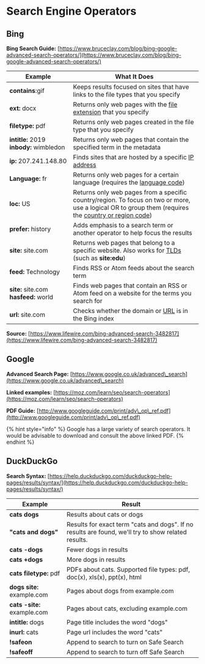 # Search Engine Operators

## Bing

**Bing Search Guide:** [https://www.bruceclay.com/blog/bing-google-advanced-search-operators/](https://www.bruceclay.com/blog/bing-google-advanced-search-operators/)

| **Example**                             | **What It Does**                                                                                                                                                                                               |
| --------------------------------------- | -------------------------------------------------------------------------------------------------------------------------------------------------------------------------------------------------------------- |
| **contains**:gif                        | Keeps results focused on sites that have links to the file types that you specify                                                                                                                              |
| **ext:** docx                           | Returns only web pages with the [file extension](https://www.lifewire.com/what-is-a-file-extension-2625879) that you specify                                                                                   |
| **filetype:** pdf                       | Returns only web pages created in the file type that you specify                                                                                                                                               |
| **intitle:** 2019 **inbody:** wimbledon | Returns only web pages that contain the specified term in the metadata                                                                                                                                         |
| **ip:** 207.241.148.80                  | Finds sites that are hosted by a specific [IP address](https://www.lifewire.com/what-is-an-ip-address-2625920)                                                                                                 |
| **Language:** fr                        | Returns only web pages for a certain language (requires the [language code](http://help.bing.microsoft.com/#apex/18/en-US/10004/-1))                                                                           |
| **loc:** US                             | Returns only web pages from a specific country/region. To focus on two or more, use a logical OR to group them (requires the [country or region code](http://help.bing.microsoft.com/#apex/18/en-US/10004/-1)) |
| **prefer:** history                     | Adds emphasis to a search term or another operator to help focus the results                                                                                                                                   |
| **site:** site.com                      | Returns web pages that belong to a specific website. Also works for [TLDs](https://www.lifewire.com/top-level-domain-tld-2626029) (such as **site:edu**)                                                       |
| **feed:** Technology                    | Finds RSS or Atom feeds about the search term                                                                                                                                                                  |
| **site:** site.com **hasfeed:** world   | Finds web pages that contain an RSS or Atom feed on a website for the terms you search for                                                                                                                     |
| **url:** site.com                       | Checks whether the domain or [URL](https://www.lifewire.com/what-is-a-url-2626035) is in the Bing index                                                                                                        |

**Source:** [https://www.lifewire.com/bing-advanced-search-3482817](https://www.lifewire.com/bing-advanced-search-3482817)

## Google

**Advanced Search Page:** [https://www.google.co.uk/advanced\_search](https://www.google.co.uk/advanced\_search)

**Linked examples:** [https://moz.com/learn/seo/search-operators](https://moz.com/learn/seo/search-operators)

**PDF Guide:** [http://www.googleguide.com/print/adv\_op\_ref.pdf](http://www.googleguide.com/print/adv\_op\_ref.pdf)

{% hint style="info" %}
Google has a large variety of search operators. It would be advisable to download and consult the above linked PDF.
{% endhint %}

## DuckDuckGo

**Search Syntax:** [https://help.duckduckgo.com/duckduckgo-help-pages/results/syntax/](https://help.duckduckgo.com/duckduckgo-help-pages/results/syntax/)

| Example                     | Result                                                                                              |
| --------------------------- | --------------------------------------------------------------------------------------------------- |
| **cats dogs**               | Results about cats or dogs                                                                          |
| **"cats and dogs"**         | Results for exact term "cats and dogs". If no results are found, we'll try to show related results. |
| **cats -dogs**              | Fewer dogs in results                                                                               |
| **cats +dogs**              | More dogs in results                                                                                |
| **cats filetype:** pdf      | PDFs about cats. Supported file types: pdf, doc(x), xls(x), ppt(x), html                            |
| **dogs site:** example.com  | Pages about dogs from example.com                                                                   |
| **cats -site:** example.com | Pages about cats, excluding example.com                                                             |
| **intitle:** dogs           | Page title includes the word "dogs"                                                                 |
| **inurl:** cats             | Page url includes the word "cats"                                                                   |
| **!safeon**                 | Append to search to turn on Safe Search                                                             |
| **!safeoff**                | Append to search to turn off Safe Search                                                            |
